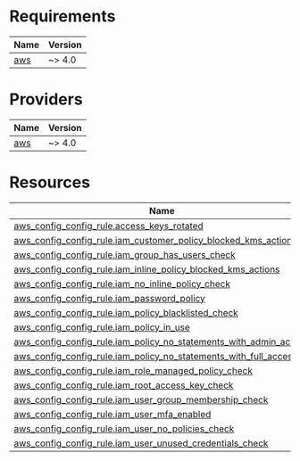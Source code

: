 <!-- BEGIN_TF_DOCS -->
# Requirements

| Name | Version |
|------|---------|
| <a name="requirement_aws"></a> [aws](#requirement\_aws) | ~> 4.0 |

# Providers

| Name | Version |
|------|---------|
| <a name="provider_aws"></a> [aws](#provider\_aws) | ~> 4.0 |

# Resources

| Name | Type |
|------|------|
| [aws_config_config_rule.access_keys_rotated](https://registry.terraform.io/providers/hashicorp/aws/latest/docs/resources/config_config_rule) | resource |
| [aws_config_config_rule.iam_customer_policy_blocked_kms_actions](https://registry.terraform.io/providers/hashicorp/aws/latest/docs/resources/config_config_rule) | resource |
| [aws_config_config_rule.iam_group_has_users_check](https://registry.terraform.io/providers/hashicorp/aws/latest/docs/resources/config_config_rule) | resource |
| [aws_config_config_rule.iam_inline_policy_blocked_kms_actions](https://registry.terraform.io/providers/hashicorp/aws/latest/docs/resources/config_config_rule) | resource |
| [aws_config_config_rule.iam_no_inline_policy_check](https://registry.terraform.io/providers/hashicorp/aws/latest/docs/resources/config_config_rule) | resource |
| [aws_config_config_rule.iam_password_policy](https://registry.terraform.io/providers/hashicorp/aws/latest/docs/resources/config_config_rule) | resource |
| [aws_config_config_rule.iam_policy_blacklisted_check](https://registry.terraform.io/providers/hashicorp/aws/latest/docs/resources/config_config_rule) | resource |
| [aws_config_config_rule.iam_policy_in_use](https://registry.terraform.io/providers/hashicorp/aws/latest/docs/resources/config_config_rule) | resource |
| [aws_config_config_rule.iam_policy_no_statements_with_admin_access](https://registry.terraform.io/providers/hashicorp/aws/latest/docs/resources/config_config_rule) | resource |
| [aws_config_config_rule.iam_policy_no_statements_with_full_access](https://registry.terraform.io/providers/hashicorp/aws/latest/docs/resources/config_config_rule) | resource |
| [aws_config_config_rule.iam_role_managed_policy_check](https://registry.terraform.io/providers/hashicorp/aws/latest/docs/resources/config_config_rule) | resource |
| [aws_config_config_rule.iam_root_access_key_check](https://registry.terraform.io/providers/hashicorp/aws/latest/docs/resources/config_config_rule) | resource |
| [aws_config_config_rule.iam_user_group_membership_check](https://registry.terraform.io/providers/hashicorp/aws/latest/docs/resources/config_config_rule) | resource |
| [aws_config_config_rule.iam_user_mfa_enabled](https://registry.terraform.io/providers/hashicorp/aws/latest/docs/resources/config_config_rule) | resource |
| [aws_config_config_rule.iam_user_no_policies_check](https://registry.terraform.io/providers/hashicorp/aws/latest/docs/resources/config_config_rule) | resource |
| [aws_config_config_rule.iam_user_unused_credentials_check](https://registry.terraform.io/providers/hashicorp/aws/latest/docs/resources/config_config_rule) | resource |
<!-- END_TF_DOCS -->
